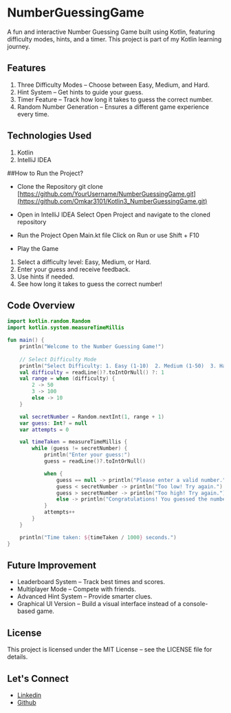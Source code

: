 # NumberGuessingGame

A fun and interactive Number Guessing Game built using Kotlin, featuring difficulty modes, hints, and a timer. This project is part of my Kotlin learning journey.

## Features
1. Three Difficulty Modes – Choose between Easy, Medium, and Hard.
2. Hint System – Get hints to guide your guess.
3. Timer Feature – Track how long it takes to guess the correct number.
4. Random Number Generation – Ensures a different game experience every time.



## Technologies Used
1. Kotlin
2. IntelliJ IDEA



##How to Run the Project?

* Clone the Repository
git clone [https://github.com/YourUsername/NumberGuessingGame.git](https://github.com/Omkar3101/Kotlin3_NumberGuessingGame.git)

* Open in IntelliJ IDEA
Select Open Project and navigate to the cloned repository

* Run the Project
Open Main.kt file
Click on Run or use Shift + F10

* Play the Game
1. Select a difficulty level: Easy, Medium, or Hard.
2. Enter your guess and receive feedback.
3. Use hints if needed.
4. See how long it takes to guess the correct number!



## Code Overview
```kotlin
import kotlin.random.Random
import kotlin.system.measureTimeMillis

fun main() {
    println("Welcome to the Number Guessing Game!")
    
    // Select Difficulty Mode
    println("Select Difficulty: 1. Easy (1-10)  2. Medium (1-50)  3. Hard (1-100)")
    val difficulty = readLine()?.toIntOrNull() ?: 1
    val range = when (difficulty) {
        2 -> 50
        3 -> 100
        else -> 10
    }

    val secretNumber = Random.nextInt(1, range + 1)
    var guess: Int? = null
    var attempts = 0

    val timeTaken = measureTimeMillis {
        while (guess != secretNumber) {
            println("Enter your guess:")
            guess = readLine()?.toIntOrNull()

            when {
                guess == null -> println("Please enter a valid number.")
                guess < secretNumber -> println("Too low! Try again.")
                guess > secretNumber -> println("Too high! Try again.")
                else -> println("Congratulations! You guessed the number in $attempts attempts.")
            }
            attempts++
        }
    }

    println("Time taken: ${timeTaken / 1000} seconds.")
}
```

## Future Improvement
* Leaderboard System – Track best times and scores.
* Multiplayer Mode – Compete with friends.
* Advanced Hint System – Provide smarter clues.
* Graphical UI Version – Build a visual interface instead of a console-based game.


## License
This project is licensed under the MIT License – see the LICENSE file for details.

## Let's Connect
* [Linkedin](https://www.linkedin.com/in/omkar3101)
* [Github]( https://github.com/Omkar3101 )
